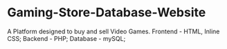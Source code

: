 # Gaming-Store-Database-Website
A Platform designed to buy and sell Video Games.
Frontend - HTML, Inline CSS;
Backend - PHP;
Database - mySQL;
